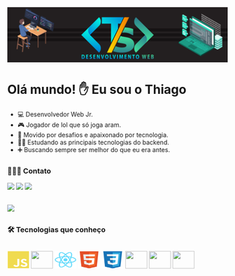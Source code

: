 <img src="./assets/capa.png"/>

 <h1>Olá mundo! ✋
 Eu sou o Thiago</h1>

- 💻 Desenvolvedor Web Jr.
- 🎮 Jogador de lol que só joga aram.
- 💙 Movido por desafios e apaixonado por tecnologia.
- 👨‍🎓 Estudando as principais tecnologias do backend.
- ➕ Buscando sempre ser melhor do que eu era antes.

##

### 👨🏽‍🦲 Contato
  <div margin-top="15px" > 
  <a href = "mailto:ts_muniz@outlook.com"><img src="https://img.shields.io/badge/Microsoft_Outlook-0078D4?style=for-the-badge&logo=microsoft-outlook&logoColor=white" target="_blank"></a>
    <a href="https://contate.me/thiagomunizdev" target="_blank"><img src="https://img.shields.io/badge/WhatsApp-25D366?style=for-the-badge&logo=whatsapp&logoColor=white" ></a>
    <a href="https://www.linkedin.com/in/thiagomunizdev/" target="_blank"><img src="https://img.shields.io/badge/-LinkedIn-%230077B5?style=for-the-badge&logo=linkedin&logoColor=white" ></a>
  </div>

##

  <img display="block" align="center" heigth="50em" width="70%" src="https://github-readme-stats.vercel.app/api/top-langs/?username=TsMuniz&layout=compact&langs_count=7&theme=dark"/>

##

  ### 🛠️ Tecnologias que conheço
 <div style="display: inline_block"><br>
  <img align="center"  height="40" width="50" src="https://raw.githubusercontent.com/devicons/devicon/master/icons/javascript/javascript-plain.svg">
  <img align="center"  height="40" width="50" src="https://cdn.jsdelivr.net/gh/devicons/devicon/icons/nodejs/nodejs-original.svg" />
  <img align="center"  height="40" width="50" src="https://raw.githubusercontent.com/devicons/devicon/master/icons/react/react-original.svg">
  <img align="center"  height="40" width="50" src="https://raw.githubusercontent.com/devicons/devicon/master/icons/html5/html5-original.svg">
  <img align="center"  height="40" width="50" src="https://raw.githubusercontent.com/devicons/devicon/master/icons/css3/css3-original.svg">   
  <img align="center"  height="40" width="50"src="https://cdn.jsdelivr.net/gh/devicons/devicon/icons/jest/jest-plain.svg" />  
  <img align="center"  height="40" width="50" src="https://cdn.jsdelivr.net/gh/devicons/devicon/icons/redux/redux-original.svg" /> 
  <img align="center"  height="40" width="50" src="https://cdn.jsdelivr.net/gh/devicons/devicon/icons/git/git-original.svg" />
   
 </div>
  
 ##

 
